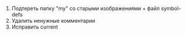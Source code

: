 1. Подтереть папку "my" со старыми изображениями + файл symbol-defs
2. Удалить ненужные комментарии
3. Исправить current
